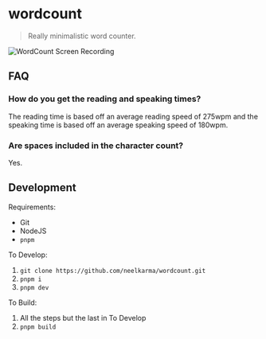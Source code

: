 # wordcount

> Really minimalistic word counter.

![WordCount Screen Recording](./assets/screencap.gif)

## FAQ

### How do you get the reading and speaking times?

The reading time is based off an average reading speed of 275wpm and the
speaking time is based off an average speaking speed of 180wpm.

### Are spaces included in the character count?

Yes.

## Development

Requirements:

- Git
- NodeJS
- `pnpm`

To Develop:

1. `git clone https://github.com/neelkarma/wordcount.git`
2. `pnpm i`
3. `pnpm dev`

To Build:

1. All the steps but the last in To Develop
2. `pnpm build`
